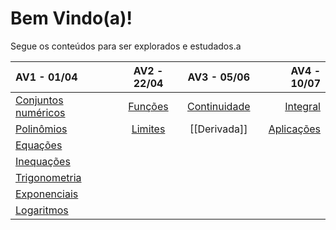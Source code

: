 # Bem Vindo(a)!

Segue os conteúdos para ser explorados e estudados.a


| AV1 - 01/04                                     |      AV2 - 22/04      |           AV3 - 05/06           |                 AV4 - 10/07 |
| :---------------------------------------------- | :-------------------: | :-----------------------------: | --------------------------: |
| [Conjuntos numéricos](Conjuntos%20numéricos.md) | [Funções](Funções.md) | [Continuidade](Continuidade.md) |     [Integral](Integral.md) |
| [Polinômios](Polinômios.md)                     | [Limites](Limites.md) |          [[Derivada]]           | [Aplicações](Aplicações.md) |
| [Equações](Equações.md)                         |                       |                                 |                             |
| [Inequações](Inequações.md)                     |                       |                                 |                             |
| [Trigonometria](Trigonometria.md)               |                       |                                 |                             |
| [Exponenciais](Exponenciais.md)                 |                       |                                 |                             |
| [Logaritmos](Logaritmos.md)                     |                       |                                 |                             |

